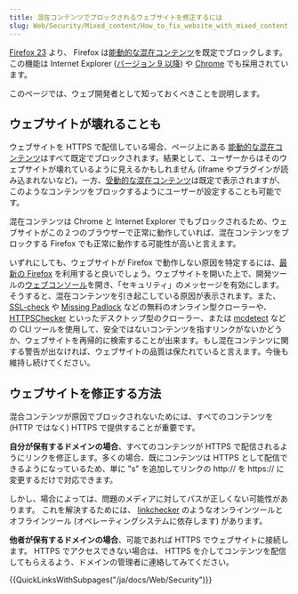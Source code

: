 ```yaml
---
title: 混在コンテンツでブロックされるウェブサイトを修正するには
slug: Web/Security/Mixed_content/How_to_fix_website_with_mixed_content
---
```


[Firefox 23](/ja/docs/Mozilla/Firefox/Releases/23) より、 Firefox は[能動的な混在コンテンツ](/ja/docs/Security/MixedContent#Mixed_active_content)を既定でブロックします。この機能は Internet Explorer ([バージョン 9 以降](http://blogs.msdn.com/b/ie/archive/2011/06/23/internet-explorer-9-security-part-4-protecting-consumers-from-malicious-mixed-content.aspx)) や [Chrome](https://security.googleblog.com/2011/06/trying-to-end-mixed-scripting.html?m=1) でも採用されています。

このページでは、ウェブ開発者として知っておくべきことを説明します。

## ウェブサイトが壊れることも

ウェブサイトを HTTPS で配信している場合、ページ上にある [能動的な混在コンテンツ](/ja/docs/Security/MixedContent#Mixed_active_content)はすべて既定でブロックされます。結果として、ユーザーからはそのウェブサイトが壊れているように見えるかもしれません (iframe やプラグインが読み込まれないなど)。一方、[受動的な混在コンテンツ](/ja/docs/Security/MixedContent#Mixed_passive.2Fdisplay_content)は既定で表示されますが、このようなコンテンツをブロックするようにユーザーが設定することも可能です。

混在コンテンツは Chrome と Internet Explorer でもブロックされるため、ウェブサイトがこの２つのブラウザーで正常に動作していれば、混在コンテンツをブロックする Firefox でも正常に動作する可能性が高いと言えます。

いずれにしても、ウェブサイトが Firefox で動作しない原因を特定するには、[最新の Firefox](https://www.mozilla.org/ja/firefox) を利用すると良いでしょう。ウェブサイトを開いた上で、開発ツールの[ウェブコンソール](/ja/docs/Tools/Web_Console)を開き、「セキュリティ」のメッセージを有効にします。そうすると、混在コンテンツを引き起こしている原因が表示されます。また、 [SSL-check](http://www.jitbit.com/sslcheck/) や [Missing Padlock](https://www.missingpadlock.com) などの無料のオンライン型クローラーや、 [HTTPSChecker](https://httpschecker.net/how-it-works) といったデスクトップ型のクローラー、または [mcdetect](https://github.com/agis/mcdetect) などの CLI ツールを使用して、安全ではないコンテンツを指すリンクがないかどうか、ウェブサイトを再帰的に検索することが出来ます。もし混在コンテンツに関する警告が出なければ、ウェブサイトの品質は保たれていると言えます。今後も維持し続けてください。

## ウェブサイトを修正する方法

混合コンテンツが原因でブロックされないためには、すべてのコンテンツを (HTTP ではなく) HTTPS で提供することが重要です。

**自分が保有するドメインの場合**、すべてのコンテンツが HTTPS で配信されるようにリンクを修正します。多くの場合、既にコンテンツは HTTPS として配信できるようになっているため、単に "s" を追加してリンクの http\:// を https\:// に変更するだけで対応できます。

しかし、場合によっては、問題のメディアに対してパスが正しくない可能性があります。 これを解決するためには、 [linkchecker](https://linkchecker.github.io/linkchecker/) のようなオンラインツールとオフラインツール (オペレーティングシステムに依存します) があります。

**他者が保有するドメインの場合**、可能であれば HTTPS でウェブサイトに接続します。 HTTPS でアクセスできない場合は、 HTTPS を介してコンテンツを配信してもらえるよう、ドメインの管理者に連絡してみてください。

{{QuickLinksWithSubpages("/ja/docs/Web/Security")}}
